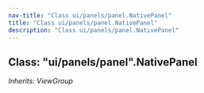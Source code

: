 ```yaml
---
nav-title: "Class ui/panels/panel.NativePanel"
title: "Class ui/panels/panel.NativePanel"
description: "Class ui/panels/panel.NativePanel"
---
```

## Class: "ui/panels/panel".NativePanel  
_Inherits:_ _ViewGroup_